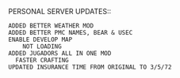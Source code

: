 
PERSONAL SERVER UPDATES::

    ADDED BETTER WEATHER MOD
    ADDED BETTER PMC NAMES, BEAR & USEC
    ENABLE DEVELOP MAP
        NOT LOADING
    ADDED JUGADORS ALL IN ONE MOD
      FASTER CRAFTING
    UPDATED INSURANCE TIME FROM ORIGINAL TO 3/5/72
  
